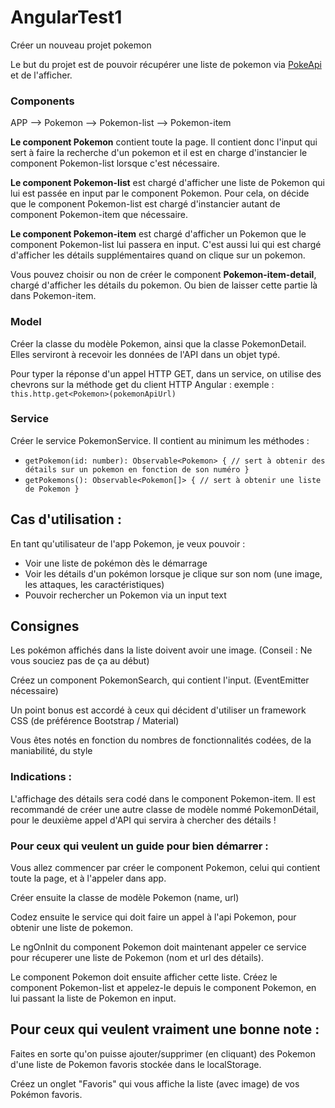 # AngularTest1

Créer un nouveau projet pokemon

Le but du projet est de pouvoir récupérer une liste de pokemon via [PokeApi](https://pokeapi.co/) et de l'afficher.

### Components 

APP --> Pokemon --> Pokemon-list --> Pokemon-item 

**Le component Pokemon** contient toute la page. Il contient donc l'input qui sert à faire la recherche d'un pokemon et il est en charge d'instancier le component Pokemon-list lorsque c'est nécessaire.

**Le component Pokemon-list** est chargé d'afficher une liste de Pokemon qui lui est passée en input par le component Pokemon. Pour cela, on décide que le component Pokemon-list est chargé d'instancier autant de component Pokemon-item que nécessaire.

**Le component Pokemon-item** est chargé d'afficher un Pokemon que le component Pokemon-list lui passera en input. C'est aussi lui qui est chargé d'afficher les détails supplémentaires quand on clique sur un pokemon.

Vous pouvez choisir ou non de créer le component **Pokemon-item-detail**, chargé d'afficher les détails du pokemon. Ou bien de laisser cette partie là dans Pokemon-item.

### Model

Créer la classe du modèle Pokemon, ainsi que la classe PokemonDetail. Elles serviront à recevoir les données de l'API dans un objet typé.

Pour typer la réponse d'un appel HTTP GET, dans un service, on utilise des chevrons sur la méthode get du client HTTP Angular :
exemple : `this.http.get<Pokemon>(pokemonApiUrl)`

### Service 

Créer le service PokemonService. 
Il contient au minimum les méthodes :
- `getPokemon(id: number): Observable<Pokemon> { // sert à obtenir des détails sur un pokemon en fonction de son numéro }`
- `getPokemons(): Observable<Pokemon[]> { // sert à obtenir une liste de Pokemon }`

## Cas d'utilisation :

En tant qu'utilisateur de l'app Pokemon, je veux pouvoir :
- Voir une liste de pokémon dès le démarrage
- Voir les détails d'un pokémon lorsque je clique sur son nom (une image, les attaques, les caractéristiques)
- Pouvoir rechercher un Pokemon via un input text

## Consignes

Les pokémon affichés dans la liste doivent avoir une image. (Conseil : Ne vous souciez pas de ça au début)

Créez un component PokemonSearch, qui contient l'input. (EventEmitter nécessaire)

Un point bonus est accordé à ceux qui décident d'utiliser un framework CSS (de préférence Bootstrap / Material)

Vous êtes notés en fonction du nombres de fonctionnalités codées, de la maniabilité, du style

### Indications :

L'affichage des détails sera codé dans le component Pokemon-item. Il est recommandé de créer une autre classe de modèle nommé PokemonDétail, pour le deuxième appel d'API qui servira à chercher des détails !


### Pour ceux qui veulent un guide pour bien démarrer :

Vous allez commencer par créer le component Pokemon, celui qui contient toute la page, et à l'appeler dans app.

Créer ensuite la classe de modèle Pokemon (name, url)

Codez ensuite le service qui doit faire un appel à l'api Pokemon, pour obtenir une liste de pokemon.

Le ngOnInit du component Pokemon doit maintenant appeler ce service pour récuperer une liste de Pokemon (nom et url des détails).

Le component Pokemon doit ensuite afficher cette liste. Créez le component Pokemon-list et appelez-le depuis le component Pokemon, en lui passant la liste de Pokemon en input.


## Pour ceux qui veulent vraiment une bonne note :

Faites en sorte qu'on puisse ajouter/supprimer (en cliquant) des Pokemon d'une liste de Pokemon favoris stockée dans le localStorage.

Créez un onglet "Favoris" qui vous affiche la liste (avec image) de vos Pokémon favoris.

